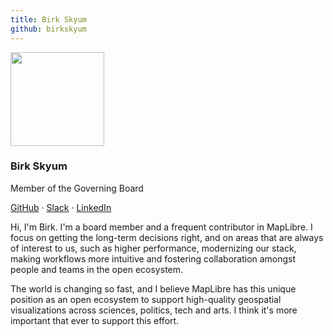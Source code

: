 ```yaml
---
title: Birk Skyum
github: birkskyum
---
```


<div class="text-center mb-5">
    <img
        src="https://avatars.githubusercontent.com/u/74932975?v=4"
        width="150"
        class="rounded-circle mt-3"
    />
    <h3 class="m-3">Birk Skyum</h3>
    <p>Member of the Governing Board</p>
    <p><a href="https://github.com/birkskyum">GitHub</a> · <a href="https://osmus.slack.com/team/U02GUMY099R">Slack</a> · <a href="https://www.linkedin.com/in/birkskyum/">LinkedIn</a>
</div>

Hi, I'm Birk. I'm a board member and a frequent contributor in MapLibre. I focus on getting
the long-term decisions right, and on areas that are always of interest to us, such as higher
performance, modernizing our stack, making workflows more intuitive and fostering collaboration
amongst people and teams in the open ecosystem.

The world is changing so fast, and I believe MapLibre has this unique position as an open
ecosystem to support high-quality geospatial visualizations across sciences, politics, tech and arts.
I think it's more important that ever to support this effort.
